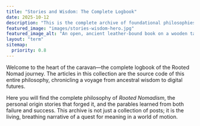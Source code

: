```yaml
---
title: "Stories and Wisdom: The Complete Logbook"
date: 2025-10-12
description: "This is the complete archive of foundational philosophies and personal narratives that form the heart of Rooted Nomadism. Explore every story, from origin myths to hard-won epiphanies, that bridges ancestral wisdom with digital horizons."
featured_image: "images/stories-wisdom-hero.jpg"
featured_image_alt: "An open, ancient leather-bound book on a wooden table. From its pages, a glowing, intricate root system grows outwards, symbolizing how personal narratives are the living source of the Rooted Nomadism philosophy."
layout: "term"
sitemap:
  priority: 0.8
---
```


Welcome to the heart of the caravan—the complete logbook of the Rooted Nomad journey. The articles in this collection are the source code of this entire philosophy, chronicling a voyage from ancestral wisdom to digital futures.

Here you will find the complete philosophy of *Rooted Nomadism*, the personal origin stories that forged it, and the parables learned from both failure and success. This archive is not just a collection of posts; it is the living, breathing narrative of a quest for meaning in a world of motion.